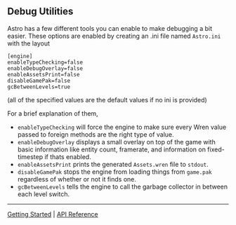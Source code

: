 ## Debug Utilities

Astro has a few different tools you can enable to make debugging a bit easier. These
options are enabled by creating an .ini file named `Astro.ini` with the layout

    [engine]
    enableTypeChecking=false
    enableDebugOverlay=false
    enableAssetsPrint=false
    disableGamePak=false
    gcBetweenLevels=true

(all of the specified values are the default values if no ini is provided)

For a brief explanation of them,

 + `enableTypeChecking` will force the engine to make sure every Wren value passed to
 foreign methods are the right type of value.
 + `enableDebugOverlay` displays a small overlay on top of the game with basic information
 like entity count, framerate, and information on fixed-timestep if thats enabled.
 + `enableAssetsPrint` prints the generated `Assets.wren` file to `stdout`.
 + `disableGamePak` stops the engine from loading things from `game.pak` regardless of
 whether or not it finds one.
 + `gcBetweenLevels` tells the engine to call the garbage collector in between each level
 switch.

-----------

[Getting Started](GettingStarted.md) | [API Reference](API.md)